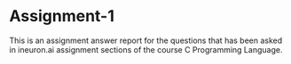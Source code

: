 # Assignment-1
This is an assignment answer report for the questions that has been asked in ineuron.ai assignment sections of the course C Programming Language.
